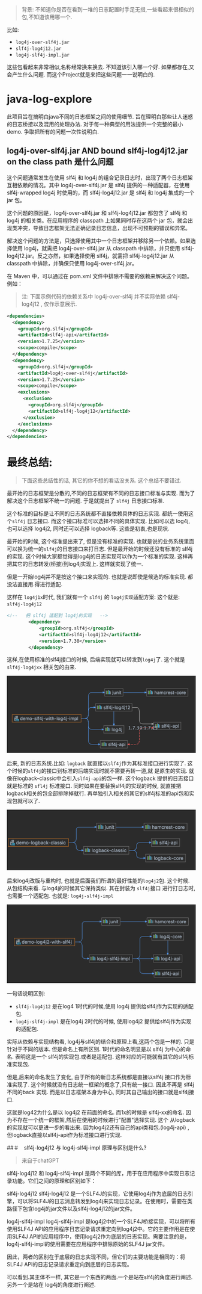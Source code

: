 > 背景: 
> 不知道你是否在看到一堆的日志配置时手足无措,一些看起来很相似的包,不知道该用哪一个. 

比如: 
- `log4j-over-slf4j.jar`
- `slf4j-log4j12.jar`
- `log4j-slf4j-impl.jar`

这些包看起来非常相似,名称经常换来换去. 不知道该引入哪一个好. 如果都存在,又会产生什么问题. 而这个Project就是来把这些问题一一说明白的.

# java-log-explore

此项目旨在搞明白java不同的日志框架之间的使用细节. 旨在理明白那些让人迷惑的日志桥接以及混用的处理办法. 对于每一种典型的用法提供一个完整的最小demo.
争取把所有的问题一次性说明白. 


## log4j-over-slf4j.jar AND bound slf4j-log4j12.jar on the class path 是什么问题 

这个问题通常发生在使用 slf4j 和 log4j 的组合记录日志时，出现了两个日志框架互相依赖的情况。其中 log4j-over-slf4j.jar 是 slf4j 提供的一种适配器，在使用 slf4j-wrapped log4j 时使用的，而 slf4j-log4j12.jar 是 slf4j 和 log4j 集成的一个 jar 包。

这个问题的原因是，log4j-over-slf4j.jar 和 slf4j-log4j12.jar 都包含了 slf4j 和 log4j 的相关类。在应用程序的 classpath 上如果同时存在这两个 jar 包，就会出现类冲突，导致日志框架无法正确记录日志信息，出现不可预期的错误和异常。

解决这个问题的方法是，只选择使用其中一个日志框架并移除另一个依赖。如果选择使用 log4j，就需把 log4j-over-slf4j.jar 从 classpath 中排除，并只使用 slf4j-log4j12.jar。反之亦然，如果选择使用 slf4j，就需把 slf4j-log4j12.jar 从 classpath 中排除，并确保只使用 log4j-over-slf4j.jar。

在 Maven 中，可以通过在 pom.xml 文件中排除不需要的依赖来解决这个问题。例如：


> 注: 下面示例代码的依赖关系中 log4j-over-slf4j 并不实际依赖 slf4j-log4j12 , 仅作示意展示. 
```xml
<dependencies>  
  <dependency>
    <groupId>org.slf4j</groupId>
    <artifactId>slf4j-api</artifactId>
    <version>1.7.25</version>
    <scope>compile</scope>
  </dependency>  
  <dependency>
    <groupId>org.slf4j</groupId>
    <artifactId>log4j-over-slf4j</artifactId>
    <version>1.7.25</version>
    <scope>compile</scope>
    <exclusions>
      <exclusion>
        <groupId>org.slf4j</groupId>
        <artifactId>slf4j-log4j12</artifactId>
      </exclusion>
    </exclusions>
  </dependency>
</dependencies>
```


# 最终总结:


> 下面这些总结性的话, 其它的你不想的看话没关系.  这个总结不要错过. 

最开始的日志框架是分散的,不同的日志框架有不同的日志接口标准与实现. 而为了解决这个日志框架不统一的问题. 于是就提出了 `slf4j` 日志接口标准. 

这个标准的目标是让不同的日志系统都不直接依赖具体的日志实现. 都统一使用这个`slf4j` 日志接口. 而这个接口标准可以选择不同的具体实现. 比如可以选
log4j, 也可以选择 log4j2, 同时还可以选择 logback等. 这些是初衷,也是现状. 


最开始的时候, 这个标准提出来了, 但是没有标准的实现. 也就是说的业务系统里面可以换为统一的`slf4j`的日志接口来打日志. 但是最开始的时候还没有标准的
slf4j的实现. 这个时候大家都觉得是log4j的日志实现可以作为一个标准的实现. 这样再把其它的日志转发(桥接)到log4j实现上. 这样就实现了统一. 

但是一开始log4j并不是按这个接口来实现的. 也就是说即使是候选的标准实现. 都没法直接用.得进行适配. 

这样在 `log4j1x`时代, 我们就有一个 `slf4j` 的 `log4j实现`适配方案: 这个就是: `slf4j-log4j12`

```xml
<!--   把 slf4j 适配到 log4j的实现   -->
        <dependency>
            <groupId>org.slf4j</groupId>
            <artifactId>slf4j-log4j12</artifactId>
            <version>1.7.30</version>
        </dependency>
```

这样,在使用标准的slf4j接口的时候, 后端实现就可以转发到`log4j`了.  这个就是 `slf4j-log4jxx` 相关包的由来.


![img.png](img.png)

后来, 新的日志系统.比如: `logback` 就直接以`slf4j`作为其标准接口进行实现了. 这个时候的`slf4j`的接口到标准的后端实现时就不需要再转一道,就
是原生的实现. 就像在logback-classic中会引入`slf4j-api`的包一样. 这个logback 提供的日志接口就是标准的 `sfl4j` 标准接口. 
同时如果在要替换slf4j的实现的时候, 就直接把logback相关的包全部排除掉就行. 再单独引入相关的其它的slf4j标准的api包和实现包就可以了. 

![img_1.png](img_1.png)

后来log4j改版与重构时, 也就是后面我们所谓的最好性能的`log4j2`包. 这个时候. 从包结构来看. 与log4j的时候其它保持类似. 其在封装为 `slf4j`接口
进行打日志时, 也需要一个适配包. 也就是: `log4j-slf4j-impl`

![img_2.png](img_2.png)

一句话说明区别: 

- `slf4j-log4j12` 是在log4 1时代的时候,使用 log4j 提供给slf4j作为实现的适配包.
- `log4j-slf4j-impl` 是在log4j 2时代的时候, 使用log4j2  提供给slf4j作为实现的适配包.

实际从依赖与实现结构看, log4j与slf4j的结合和原理上看,这两个包是一样的. 只是针对于不同的版本. 但是命名上有所区别. 1时代的命名明显是以 slf4j
为中心的命名. 表明这是一个 slf4j的实现包.或者是适配包. 这样对应的可能就有其它的slf4j标准实现包. 

但是,后来的命名发生了变化, 由于所有的新日志系统都是直接以slf4j 接口作为标准实现了. 这个时候就没有日志统一框架的概念了,只有统一接口. 因此不再是
slf4j不同的back 实现. 而是以日志框架本身为中心, 同时其自己输出的接口就是slf4j接口. 

这就是log42为什么是以 log4j2 在前面的命名. 而1x的时候是 slf4j-xx的命名. 因为不存在一个统一的框架,然后在使用的时候进行"配置"选择实现. 这个
从logback的实现就可以更进一步的看出来. 因为log4j2还有自己的api类和包.(log4j-api) , 但logback直接以slf4j-api作为标准接口进行实现.


##＃　slf4j-log4j12 与 log4j-slf4j-impl 原理与区别是什么? 

> 来自于chatGPT

slf4j-log4j12 和 log4j-slf4j-impl 是两个不同的库，用于在应用程序中实现日志记录功能。它们之间的原理和区别如下：

slf4j-log4j12
slf4j-log4j12 是一个SLF4J的实现，它使用log4j作为底层的日志引擎，可以将SLF4J的日志消息转发到log4j来实现日志记录。在使用时，需要在类路径下包含log4j的jar文件以及slf4j-log4j12的jar文件。

log4j-slf4j-impl
log4j-slf4j-impl 是log4j2中的一个SLF4J桥接实现，可以将所有使用SLF4J API的应用程序日志记录请求重定向到log4j2中。它的主要作用是在使用SLF4J API的应用程序中，使用log4j2作为底层的日志实现。需要注意的是，log4j-slf4j-impl的使用需要在应用程序中排除原始的SLF4J jar文件。

因此，两者的区别在于底层的日志实现不同，但它们的主要功能是相同的：将SLF4J API的日志记录请求重定向到底层的日志实现。

可以看到.其主体不一样, 其它是一个东西的两面.一个是站在slf4j的角度进行阐述.另外一个是站在 log4j的角度进行阐述. 